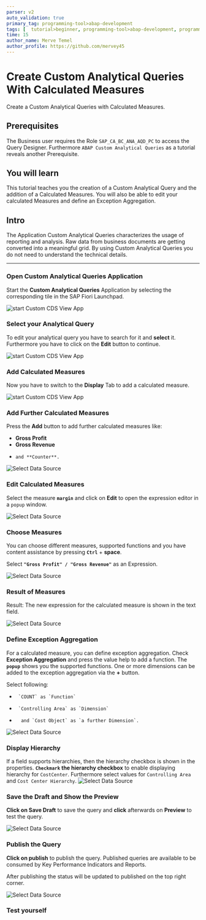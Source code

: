 ```yaml
---
parser: v2
auto_validation: true
primary_tag: programming-tool>abap-development
tags: [  tutorial>beginner, programming-tool>abap-development, programming-tool>abap-extensibility ]
time: 15
author_name: Merve Temel
author_profile: https://github.com/mervey45
---
```


# Create Custom Analytical Queries With Calculated Measures
<!-- description --> Create a Custom Analytical Queries with Calculated Measures.

## Prerequisites  
The Business user requires the Role `SAP_CA_BC_ANA_AQD_PC` to access the Query Designer.
Furthermore `ABAP Custom Analytical Queries` as a tutorial reveals another Prerequisite.

## You will learn  
This tutorial teaches you the creation of a Custom Analytical Query and the addition of a Calculated Measures. You will also be able to edit your calculated Measures and define an Exception Aggregation.

## Intro
The Application Custom Analytical Queries characterizes the usage of reporting and analysis.
Raw data from business documents are getting converted into a meaningful grid.
By using Custom Analytical Queries you do not need to understand the technical details.


---
### Open Custom Analytical Queries Application

Start the **Custom Analytical Queries** Application by selecting the corresponding tile in the SAP Fiori Launchpad.

![start Custom CDS View App](FLP.png)


### Select your Analytical Query

To edit your analytical query you have to search for it and **select** it.
Furthermore you have to click on the **Edit** button to continue.

![start Custom CDS View App](select.png)


### Add Calculated Measures

Now you have to switch to the **Display** Tab to add a calculated measure.

![start Custom CDS View App](calculated-measures.png)


### Add Further Calculated Measures

Press the **Add** button to add further calculated measures like:

-    **Gross Profit**
-    **Gross Revenue**
-     and **Counter**.

![Select Data Source](further-measures.png)


### Edit Calculated Measures

Select the measure **`margin`** and click on **Edit** to open the expression editor in a `popup` window.

![Select Data Source](calculated-measures2.png)


### Choose Measures

You can choose different measures, supported functions and you have content assistance by pressing **`Ctrl`** + **space**.

Select **`"Gross Profit" / "Gross Revenue"`** as an Expression.

![Select Data Source](calculated-measures3.png)


### Result of Measures


Result:
The new expression for the calculated measure is shown in the text field.

![Select Data Source](calculated-measures4.png)


### Define Exception Aggregation

For a calculated measure, you can define exception aggregation. Check **Exception Aggregation** and press the value help to add a function. The **`popup`** shows you the supported functions. One or more dimensions can be added to the exception aggregation via the **+** button.

Select following:

-      `COUNT` as `Function`
-      `Controlling Area` as `Dimension`
-       and `Cost Object` as `a further Dimension`.

![Select Data Source](calculated-measures5.png)


### Display Hierarchy

If a field supports hierarchies, then the hierarchy checkbox is shown in the properties.
**`Checkmark` the hierarchy checkbox** to enable displaying hierarchy for `CostCenter`.
Furthermore select values for `Controlling Area` and `Cost Center Hierarchy`.
![Select Data Source](costcenter.png)


### Save the Draft and Show the Preview

**Click on Save Draft** to save the query and **click** afterwards on **Preview** to test the query.

![Select Data Source](save.png)


### Publish the Query

**Click on publish** to publish the query. Published queries are available to be consumed by Key Performance Indicators and Reports.  

After publishing the status will be updated to published on the top right corner.

![Select Data Source](publish.png)


### Test yourself



